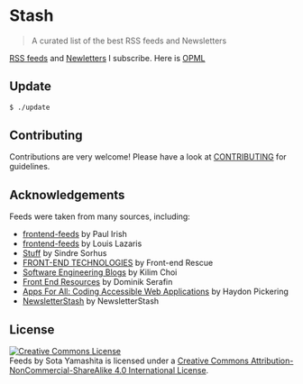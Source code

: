 # Stash

> A curated list of the best RSS feeds and Newsletters

[RSS feeds](http://opmlviewer.com/Viewer/?https%3a%2f%2fraw.githubusercontent.com%2fsotayamashita%2ffeeds%2fmaster%2ffeeds.xml) and [Newletters](#newsletters) I subscribe. Here is [OPML](https://raw.githubusercontent.com/sotayamashita/feeds/master/feeds.xml)

## Update

```bash
$ ./update
```

## Contributing

Contributions are very welcome! Please have a look at [CONTRIBUTING](CONTRIBUTING) for guidelines.

## Acknowledgements

Feeds were taken from many sources, including:

* [frontend-feeds](https://github.com/paulirish/frontend-feeds) by Paul Irish
* [frontend-feeds](https://github.com/impressivewebs/frontend-feeds) by Louis Lazaris
* [Stuff](https://github.com/sindresorhus/stuff) by Sindre Sorhus
* [FRONT-END TECHNOLOGIES](http://uptodate.frontendrescue.org/) by Front-end Rescue
* [Software Engineering Blogs](https://github.com/kilimchoi/engineering-blogs) by Kilim Choi
* [Front End Resources](http://enboard.co/frontend/) by Dominik Serafin
* [Apps For All: Coding Accessible Web Applications](https://shop.smashingmagazine.com/products/apps-for-all) by Haydon Pickering
* [NewsletterStash](http://www.newsletterstash.com/newsletters/category/design) by NewsletterStash 


## License

<a rel="license" href="http://creativecommons.org/licenses/by-nc-sa/4.0/"><img alt="Creative Commons License" style="border-width:0" src="https://i.creativecommons.org/l/by-nc-sa/4.0/88x31.png" /></a><br /><span xmlns:dct="http://purl.org/dc/terms/" href="http://purl.org/dc/dcmitype/Text" property="dct:title" rel="dct:type">Feeds</span> by <span xmlns:cc="http://creativecommons.org/ns#" property="cc:attributionName">Sota Yamashita</span> is licensed under a <a rel="license" href="http://creativecommons.org/licenses/by-nc-sa/4.0/">Creative Commons Attribution-NonCommercial-ShareAlike 4.0 International License</a>.

